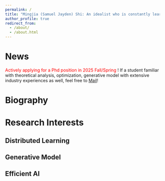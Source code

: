 ```yaml
---
permalink: /
title: "Mingjia (Samuel Jayden) Shi: An idealist who is constantly learning and practicing, who's curious about the nature of the world."
author_profile: true
redirect_from: 
  - /about/
  - /about.html
---
```


News
======
<font color="red">Actively applying for a Phd position in 2025 Fall/Spring </font>! If a student familiar with theoretical analysis, optimization, generative model with extensive industry experiences as well, feel free to [Mail](3101ihs@gmail.com)!

Biography
======


Research Interests
======


Distributed Learning
------


Generative Model
------


Efficient AI
------